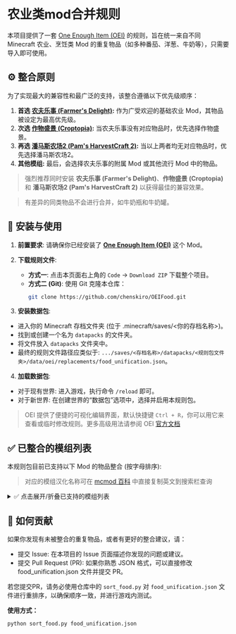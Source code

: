# 农业类mod合并规则

本项目提供了一套 [One Enough Item (OEI)](https://github.com/Tower-of-Sighs/OneEnoughItem) 的规则，旨在统一来自不同 Minecraft 农业、烹饪类 Mod 的重复物品（如多种番茄、洋葱、牛奶等），只需要导入即可使用。

## ⚙️ 整合原则
 
为了实现最大的兼容性和最广泛的支持，该整合遵循以下优先级顺序：
 
1.  **首选 [农夫乐事 (Farmer's Delight)](https://www.curseforge.com/minecraft/mc-mods/farmers-delight):** 作为广受欢迎的基础农业 Mod，其物品被设定为最高优先级。
2.  **次选 [作物盛景 (Croptopia)](https://www.curseforge.com/minecraft/mc-mods/croptopia-fabric):** 当农夫乐事没有对应物品时，优先选择作物盛景。
3.  **再选 [潘马斯农场2 (Pam's HarvestCraft 2)](https://www.curseforge.com/minecraft/mc-mods/pams-harvestcraft-2-food-core):** 当以上两者均无对应物品时，优先选择潘马斯农场2。
4.  **其他模组:** 最后，会选择农夫乐事的附属 Mod 或其他流行 Mod 中的物品。
 
> 强烈推荐同时安装 **农夫乐事 (Farmer's Delight)**、**作物盛景 (Croptopia)** 和 **潘马斯农场2 (Pam's HarvestCraft 2)** 以获得最佳的兼容效果。

> 有差异的同类物品不会进行合并，如牛奶瓶和牛奶罐。

## 🔧 安装与使用
 
1. **前置要求**: 请确保你已经安装了 [**One Enough Item (OEI)**](https://github.com/Tower-of-Sighs/OneEnoughItem) 这个 Mod。
 
2.  **下载规则文件**:
    * **方式一**: 点击本页面右上角的 `Code` -> `Download ZIP` 下载整个项目。
    * **方式二 (Git)**: 使用 Git 克隆本仓库：
        ```bash
        git clone https://github.com/chenskiro/OEIFood.git
        ```

3. **安装数据包**:
- 进入你的 Minecraft 存档文件夹 (位于 .minecraft/saves/<你的存档名称>)。
- 找到或创建一个名为 `datapacks` 的文件夹。
- 将文件放入 `datapacks` 文件夹中。
- 最终的规则文件路径应类似于: `.../saves/<存档名称>/datapacks/<规则包文件夹>/data/oei/replacements/food_unification.json`。

4. **加载数据包**:

- 对于现有世界: 进入游戏，执行命令 `/reload` 即可。
- 对于新世界: 在创建世界的“数据包”选项中，选择并启用本规则包。
  
> OEI 提供了便捷的可视化编辑界面，默认快捷键 `Ctrl + R`，你可以用它来查看或临时修改规则。更多高级用法请参阅 OEI [官方文档](https://doc.sighs.cc/docs/oneenoughitem/doc/)

## ✅ 已整合的模组列表

本规则包目前已支持以下 Mod 的物品整合 (按字母排序):
> 对应的模组汉化名称可在 [mcmod 百科](https://www.mcmod.cn/) 中直接复制英文到搜索栏查询

<details>
<summary>✅ 点击展开/折叠已支持的模组列表</summary>

*以下注释仅标出不遵循主要优先级的特殊情况。*

- `alexsmobs`
- `argentinas_delight`
- `biomesoplenty`
- `bountifulfares`
- `braziliandelight`
- `collectorsreap`
- `corn_delight`
- `crockpot`
- `croptopia`
- `culturaldelights`
- `dumplings_delight`
- `farm_and_charm`
- `farmersdelight`
- `farmersrespite`
- `flavor_immersed_daily`
  `* 该Mod的大白菜 (chineseleaves) 被归类到了 dumplings_delight 的大白菜 (chinese_cabbage)`
- `fruitsdelight`
- `jellyfishing`
- `kaleidoscope_cookery`
- `kitchenkarrot`
- `ltc2`
- `manors_bounty`
- `minecolonies`
- `muffins_thaidelight`
- `neapolitan`
- `pamhc2crops`
- `pamhc2trees`
- `pasterdream`
- `productivetrees`
- `rusticdelight`
- `sakura`
  `* 该Mod的红豆 (red_bean) 被归类到了 neapolitan 的红豆 (adzuki_beans)`
- `seeddelight`
- `simplefarming`
- `sushigocrafting`
  `* 该Mod的黄瓜片 (cucumber_slices) 被归类到了 culturaldelights 的切黄瓜 (cut_cucumber)`
- `teastory`
  `* 该Mod的大白菜 (chinese_cabbage) 被归类到了 dumplings_delight 的大白菜 (chinese_cabbage)`
- `thermal`
- `ubesdelight`
- `unusual_delight`
- `vanillacookbook`
- `vinery`
- `vintagedelight`
- `youkaishomecoming`
  `* 该Mod的红豆 (redbean) 被归类到了 neapolitan 的红豆 (adzuki_beans)`
- `youkaisfeasts`
  `* 该Mod的红豆 (redbean) 被归类到了 neapolitan 的红豆 (adzuki_beans)`

</details>

## 🤝 如何贡献
如果你发现有未被整合的重复物品，或者有更好的整合建议，请：

- 提交 Issue: 在本项目的 Issue 页面描述你发现的问题或建议。
- 提交 Pull Request (PR): 如果你熟悉 JSON 格式，可以直接修改 food_unification.json 文件并提交 PR。

若您提交PR，请务必使用仓库中的 `sort_food.py` 对 `food_unification.json` 文件进行重排序，以确保顺序一致，并进行游戏内测试。

**使用方式：**
```bash
python sort_food.py food_unification.json
